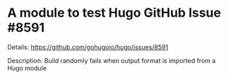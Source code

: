 # A module to test Hugo GitHub Issue #8591

Details: <https://github.com/gohugoio/hugo/issues/8591>

Description: Build randomly fails when output format is imported from a Hugo module
